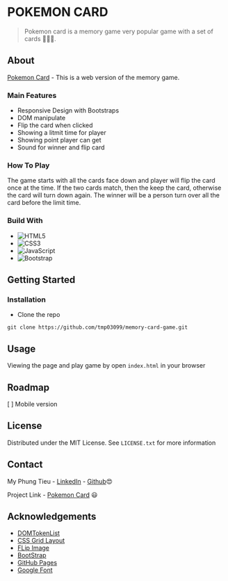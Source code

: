 # POKEMON CARD
> Pokemon card is a memory game very popular game with a set of cards :older_adult::woman::child:.

## About
[Pokemon Card](https://tmp03099.github.io/memory-card-game/) - This is a web version of the memory game. 

### Main Features
- Responsive Design with Bootstraps 
- DOM manipulate
- Flip the card when clicked 
- Showing a litmit time for player
- Showing point player can get
- Sound for winner and flip card

### How To Play
The game starts with all the cards face down and player will flip the card once at the time. If the two cards match, then the keep the card, otherwise the card will turn down again.
The winner will be a person turn over all the card before the limit time. 


### Build With
- ![HTML5](https://img.shields.io/badge/html5-%23E34F26.svg?style=for-the-badge&logo=html5&logoColor=white)
- ![CSS3](https://img.shields.io/badge/css3-%231572B6.svg?style=for-the-badge&logo=css3&logoColor=white)
- ![JavaScript](https://img.shields.io/badge/javascript-%23323330.svg?style=for-the-badge&logo=javascript&logoColor=%23F7DF1E)
- ![Bootstrap](https://img.shields.io/badge/bootstrap-%23563D7C.svg?style=for-the-badge&logo=bootstrap&logoColor=white)


## Getting Started

### Installation
- Clone the repo
```
git clone https://github.com/tmp03099/memory-card-game.git
```

## Usage
Viewing the page and play game by open `index.html` in your browser

## Roadmap

[ ] Mobile version

## License
Distributed under the MIT License. See `LICENSE.txt` for more information

## Contact
My Phung Tieu - [LinkedIn](https://www.linkedin.com/in/my-phung-tieu-0bba22219/) - [Github](https://github.com/tmp03099):heart_eyes:


Project Link - [Pokemon Card](https://tmp03099.github.io/memory-card-game/) :smiley:

## Acknowledgements
- [DOMTokenList](https://developer.mozilla.org/en-US/docs/Web/API/DOMTokenList)
- [CSS Grid Layout](https://www.w3schools.com/css/css_grid.asp)
- [FLip Image](https://www.w3schools.com/howto/howto_css_flip_image.asp)
- [BootStrap](https://getbootstrap.com/docs/5.3/getting-started/introduction/)
- [GitHub Pages](https://pages.github.com/)
- [Google Font](https://fonts.google.com/)
